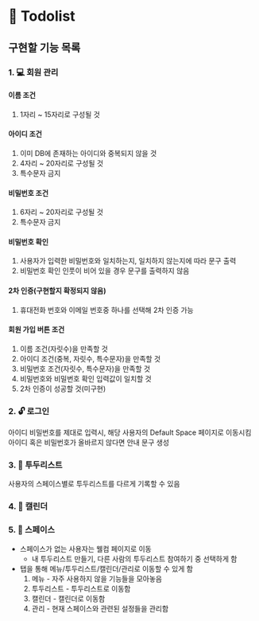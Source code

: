 # 📃 Todolist

## 구현할 기능 목록
### 1. 💻 회원 관리
#### 이름 조건
  1. 1자리 ~ 15자리로 구성될 것
#### 아이디 조건
  1. 이미 DB에 존재하는 아이디와 중복되지 않을 것
  2. 4자리 ~ 20자리로 구성될 것
  3. 특수문자 금지
#### 비밀번호 조건
  1. 6자리 ~ 20자리로 구성될 것
  2. 특수문자 금지
#### 비밀번호 확인
  1. 사용자가 입력한 비밀번호와 일치하는지, 일치하지 않는지에 따라 문구 출력
  2. 비밀번호 확인 인풋이 비어 있을 경우 문구를 출력하지 않음
#### 2차 인증(구현할지 확정되지 않음)
  1. 휴대전화 번호와 이메일 번호중 하나를 선택해 2차 인증 가능
#### 회원 가입 버튼 조건
  1. 이름 조건(자릿수)을 만족할 것
  2. 아이디 조건(중복, 자릿수, 특수문자)을 만족할 것
  3. 비밀번호 조건(자릿수, 특수문자)을 만족할 것
  4. 비밀번호와 비밀번호 확인 입력값이 일치할 것
  5. 2차 인증이 성공할 것(미구현)

### 2. 🔓 로그인
아이디 비밀번호를 제대로 입력시, 해당 사용자의 Default Space 페이지로 이동시킴  
아이디 혹은 비밀번호가 올바르지 않다면 안내 문구 생성

### 3. 📃 투두리스트
사용자의 스페이스별로 투두리스트를 다르게 기록할 수 있음


### 4. 📅 캘린더

### 5. 🎪 스페이스
- 스페이스가 없는 사용자는 웰컴 페이지로 이동
    - 내 투두리스트 만들기, 다른 사람의 투두리스트 참여하기 중 선택하게 함
- 탭을 통해 메뉴/투두리스트/캘린더/관리로 이동할 수 있게 함
    1. 메뉴
      - 자주 사용하지 않을 기능들을 모아놓음
    2. 투두리스트
      - 투두리스트로 이동함
    3. 캘린더
      - 캘린더로 이동함
    4. 관리
      - 현재 스페이스와 관련된 설정들을 관리함
